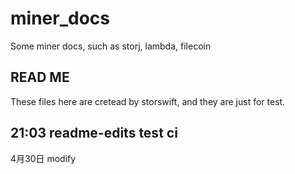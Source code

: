 # miner_docs
Some miner docs, such as storj, lambda, filecoin

## READ ME
These files here are cretead by storswift, and they are just for test.

## 21:03 readme-edits test ci

4月30日 modify
